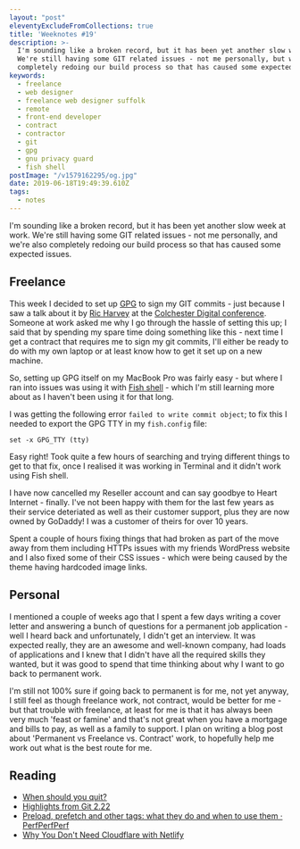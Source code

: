 ```yaml
---
layout: "post"
eleventyExcludeFromCollections: true
title: 'Weeknotes #19'
description: >-
  I'm sounding like a broken record, but it has been yet another slow week.
  We're still having some GIT related issues - not me personally, but we're also
  completely redoing our build process so that has caused some expected issues.
keywords:
  - freelance
  - web designer
  - freelance web designer suffolk
  - remote
  - front-end developer
  - contract
  - contractor
  - git
  - gpg
  - gnu privacy guard
  - fish shell
postImage: "/v1579162295/og.jpg"
date: 2019-06-18T19:49:39.610Z
tags:
  - notes
---
```

I'm sounding like a broken record, but it has been yet another slow week at work. We're still having some GIT related issues - not me personally, and we're also completely redoing our build process so that has caused some expected issues.

## Freelance
This week I decided to set up [GPG](https://gnupg.org/ "Gnu Privary Guard") to sign my GIT commits - just because I saw a talk about it by [Ric Harvey](https://x.com/ric__harvey "Ric Harvey on Twitter") at the [Colchester Digital conference](https://colchesterdigital.org.uk/conference/ "Colchester Digital Conference"). Someone at work asked me why I go through the hassle of setting this up; I said that by spending my spare time doing something like this - next time I get a contract that requires me to sign my git commits, I'll either be ready to do with my own laptop or at least know how to get it set up on a new machine.

So, setting up GPG itself on my MacBook Pro was fairly easy - but where I ran into issues was using it with [Fish shell](https://fishshell.com/ "Fish Shell") - which I'm still learning more about as I haven't been using it for that long.

I was getting the following error ```failed to write commit object```; to fix this I needed to export the GPG TTY  in my ```fish.config``` file:

```set -x GPG_TTY (tty)```

Easy right! Took quite a few hours of searching and trying different things to get to that fix, once I realised it was working in Terminal and it didn't work using Fish shell.

I have now cancelled my Reseller account and can say goodbye to Heart Internet - finally. I've not been happy with them for the last few years as their service deteriated as well as their customer support, plus they are now owned by GoDaddy! I was a customer of theirs for over 10 years.

Spent a couple of hours fixing things that had broken as part of the move away from them including HTTPs issues with my friends WordPress website and I also fixed some of their CSS issues - which were being caused by the theme having hardcoded image links.


## Personal
I mentioned a couple of weeks ago that I spent a few days writing a cover letter and answering a bunch of questions for a permanent job application - well I heard back and unfortunately, I didn't get an interview. It was expected really, they are an awesome and well-known company, had loads of applications and I knew that I didn't have all the required skills they wanted, but it was good to spend that time thinking about why I want to go back to permanent work.

I'm still not 100% sure if going back to permanent is for me, not yet anyway, I still feel as though freelance work, not contract, would be better for me - but that trouble with freelance, at least for me is that it has always been very much 'feast or famine' and that's not great when you have a mortgage and bills to pay, as well as a family to support. I plan on writing a blog post about 'Permanent vs Freelance vs. Contract' work, to hopefully help me work out what is the best route for me.

## Reading
- [When should you quit?](https://justinjackson.ca/quit "When should you quit?")
- [Highlights from Git 2.22](https://github.blog/2019-06-07-highlights-from-git-2-22/ "Highlights from Git 2.22")
- [Preload, prefetch and other <link> tags: what they do and when to use them · PerfPerfPerf](https://3perf.com/blog/link-rels/ "Preload, prefetch and other <link> tags: what they do and when to use them · PerfPerfPerf")
- [Why You Don't Need Cloudflare with Netlify](https://www.netlify.com/blog/2017/03/28/why-you-dont-need-cloudflare-with-netlify/ "Why You Don't Need Cloudflare with Netlify")
